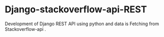 # Django-stackoverflow-api-REST
Development of Django REST API using python and data is Fetching from Stackoverflow-api .
